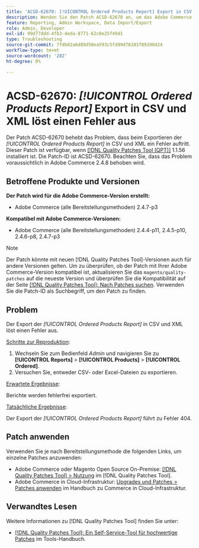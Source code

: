 ```yaml
---
title: 'ACSD-62670: [!UICONTROL Ordered Products Report] Export in CSV und XML löst einen Fehler aus'
description: Wenden Sie den Patch ACSD-62670 an, um das Adobe Commerce-Problem zu beheben, bei dem das Exportieren der [!UICONTROL Ordered Products Report] in CSV und XML einen Fehler auslöst.
feature: Reporting, Admin Workspace, Data Import/Export
role: Admin, Developer
exl-id: 99d77ddd-4fb3-4eda-8771-62c0e25f49d1
type: Troubleshooting
source-git-commit: 7fdb02a6d89d50ea593c5fd99d78101f89198424
workflow-type: tm+mt
source-wordcount: '282'
ht-degree: 0%

---
```


# ACSD-62670: *[!UICONTROL Ordered Products Report]* Export in CSV und XML löst einen Fehler aus

Der Patch ACSD-62670 behebt das Problem, dass beim Exportieren der *[!UICONTROL Ordered Products Report]* in CSV und XML ein Fehler auftritt. Dieser Patch ist verfügbar, wenn [[!DNL Quality Patches Tool (QPT)]](https://experienceleague.adobe.com/docs/commerce-operations/tools/quality-patches-tool/usage.html) 1.1.56 installiert ist. Die Patch-ID ist ACSD-62670. Beachten Sie, dass das Problem voraussichtlich in Adobe Commerce 2.4.8 behoben wird.

## Betroffene Produkte und Versionen

**Der Patch wird für die Adobe Commerce-Version erstellt:**

* Adobe Commerce (alle Bereitstellungsmethoden) 2.4.7-p3

**Kompatibel mit Adobe Commerce-Versionen:**

* Adobe Commerce (alle Bereitstellungsmethoden) 2.4.4-p11, 2.4.5-p10, 2.4.6-p8, 2.4.7-p3

>[!NOTE]
>
>Der Patch könnte mit neuen [!DNL Quality Patches Tool]-Versionen auch für andere Versionen gelten. Um zu überprüfen, ob der Patch mit Ihrer Adobe Commerce-Version kompatibel ist, aktualisieren Sie das `magento/quality-patches` auf die neueste Version und überprüfen Sie die Kompatibilität auf der Seite [[!DNL Quality Patches Tool]: Nach Patches suchen](https://experienceleague.adobe.com/tools/commerce-quality-patches/index.html). Verwenden Sie die Patch-ID als Suchbegriff, um den Patch zu finden.

## Problem

Der Export der *[!UICONTROL Ordered Products Report]* in CSV und XML löst einen Fehler aus.

<u>Schritte zur Reproduktion</u>:

1. Wechseln Sie zum Bedienfeld *Admin* und navigieren Sie zu **[!UICONTROL Reports]** > **[!UICONTROL Products]** > **[!UICONTROL Ordered]**.
1. Versuchen Sie, entweder CSV- oder Excel-Dateien zu exportieren.

<u>Erwartete Ergebnisse</u>:

Berichte werden fehlerfrei exportiert.

<u>Tatsächliche Ergebnisse</u>:

Der Export der *[!UICONTROL Ordered Products Report]* führt zu Fehler 404.

## Patch anwenden

Verwenden Sie je nach Bereitstellungsmethode die folgenden Links, um einzelne Patches anzuwenden:

* Adobe Commerce oder Magento Open Source On-Premise: [[!DNL Quality Patches Tool] > Nutzung](/help/tools/quality-patches-tool/usage.md) im [!DNL Quality Patches Tool].
* Adobe Commerce in Cloud-Infrastruktur: [Upgrades und Patches > Patches anwenden](https://experienceleague.adobe.com/docs/commerce-cloud-service/user-guide/develop/upgrade/apply-patches.html) im Handbuch zu Commerce in Cloud-Infrastruktur.

## Verwandtes Lesen

Weitere Informationen zu [!DNL Quality Patches Tool] finden Sie unter:

* [[!DNL Quality Patches Tool]: Ein Self-Service-Tool für hochwertige Patches](/help/tools/quality-patches-tool/quality-patches-tool-to-self-serve-quality-patches.md) im Tools-Handbuch.
